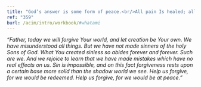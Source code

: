 ```yaml
---
title: "God’s answer is some form of peace.<br/>All pain Is healed; all misery replaced with joy.<br/> All prison doors are opened. And all sin<br/>Is understood as merely a mistake."
ref: "359"
burl: /acim/intro/workbook/#whatami
---
```


*“Father, today we will forgive Your world, and let creation be Your
own. We have misunderstood all things. But we have not made sinners of
the holy Sons of God. What You created sinless so abides forever and
forever. Such are we. And we rejoice to learn that we have made mistakes
which have no real effects on us. Sin is impossible, and on this fact
forgiveness rests upon a certain base more solid than the shadow world
we see. Help us forgive, for we would be redeemed. Help us forgive, for
we would be at peace.”*


